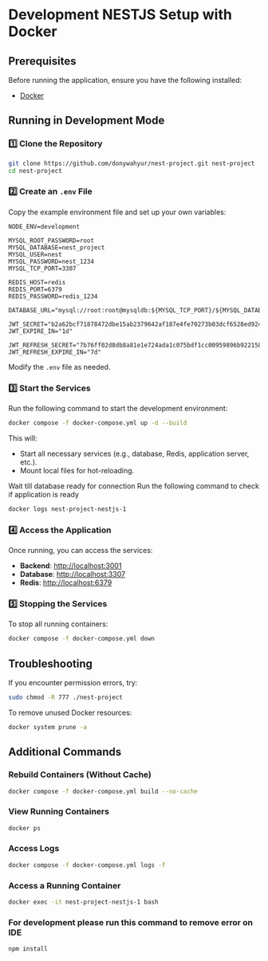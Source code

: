 # Development NESTJS Setup with Docker

## Prerequisites

Before running the application, ensure you have the following installed:

- [Docker](https://www.docker.com/get-started)

## Running in Development Mode

### 1️⃣ Clone the Repository

```sh
git clone https://github.com/donywahyur/nest-project.git nest-project
cd nest-project
```

### 2️⃣ Create an `.env` File

Copy the example environment file and set up your own variables:

```APP_PORT=3001
NODE_ENV=development

MYSQL_ROOT_PASSWORD=root
MYSQL_DATABASE=nest_project
MYSQL_USER=nest
MYSQL_PASSWORD=nest_1234
MYSQL_TCP_PORT=3307

REDIS_HOST=redis
REDIS_PORT=6379
REDIS_PASSWORD=redis_1234

DATABASE_URL="mysql://root:root@mysqldb:${MYSQL_TCP_PORT}/${MYSQL_DATABASE}"

JWT_SECRET="b2a62bcf71878472dbe15ab2379642af187e4fe70273b03dcf6528ed924b025c"
JWT_EXPIRE_IN="1d"

JWT_REFRESH_SECRET="7b76ff02d8db8a81e1e724ada1c075bdf1cc00959896b9221580898027710d39"
JWT_REFRESH_EXPIRE_IN="7d"
```

Modify the `.env` file as needed.

### 3️⃣ Start the Services

Run the following command to start the development environment:

```sh
docker compose -f docker-compose.yml up -d --build
```

This will:

- Start all necessary services (e.g., database, Redis, application server, etc.).
- Mount local files for hot-reloading.

Wait till database ready for connection
Run the following command to check if application is ready

```sh
docker logs nest-project-nestjs-1
```

### 4️⃣ Access the Application

Once running, you can access the services:

- **Backend**: [http://localhost:3001](http://localhost:3001)
- **Database**: [http://localhost:3307](http://localhost:3307)
- **Redis**: [http://localhost:6379](http://localhost:6379)

### 5️⃣ Stopping the Services

To stop all running containers:

```sh
docker compose -f docker-compose.yml down
```

## Troubleshooting

If you encounter permission errors, try:

```sh
sudo chmod -R 777 ./nest-project
```

To remove unused Docker resources:

```sh
docker system prune -a
```

## Additional Commands

### Rebuild Containers (Without Cache)

```sh
docker compose -f docker-compose.yml build --no-cache
```

### View Running Containers

```sh
docker ps
```

### Access Logs

```sh
docker compose -f docker-compose.yml logs -f
```

### Access a Running Container

```sh
docker exec -it nest-project-nestjs-1 bash
```

### For development please run this command to remove error on IDE

```sh
npm install
```
